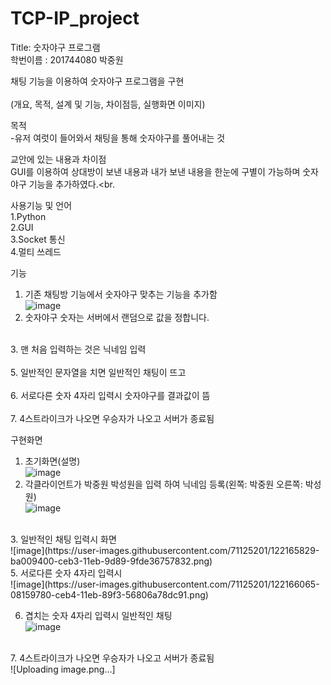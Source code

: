 # TCP-IP_project
Title: 숫자야구 프로그램<br>
학번이름 : 201744080 박중원<br>

채팅 기능을 이용하여 숫자야구 프로그램을 구현 <br>
<br>
 (개요, 목적, 설계 및 기능, 차이점등, 실행화면 이미지)<br>
 
 
목적 <br>
-유저 여럿이 들어와서 채팅을 통해 숫자야구를 풀어내는 것<br>

교안에 있는 내용과 차이점 <br>
GUI를 이용하여 상대방이 보낸 내용과 내가 보낸 내용을 한눈에 구별이 가능하며 숫자야구 기능을 추가하였다.<br.

사용기능 및 언어 <br>
1.Python <br>
2.GUI <br>
3.Socket 통신 <br>
4.멀티 쓰레드

기능 <br>
1. 기존 채팅방 기능에서 숫자야구 맞추는 기능을 추가함 <br>
![image](https://user-images.githubusercontent.com/71125201/122163666-7eb09600-ceb0-11eb-8678-31d6820d7a30.png)<br>
2. 숫자야구 숫자는 서버에서 랜덤으로 값을 정합니다.<br>
<br>
3. 맨 처음 입력하는 것은 닉네임 입력<br>
<br>
5. 일반적인 문자열을 치면 일반적인 채팅이 뜨고<br>
<br>
6. 서로다른 숫자 4자리 입력시 숫자야구를 결과값이 뜸 <br>
<br>
7. 4스트라이크가 나오면 우승자가 나오고 서버가 종료됨 <br>

구현화면 <br>
1. 초기화면(설명) <br>
![image](https://user-images.githubusercontent.com/71125201/122163666-7eb09600-ceb0-11eb-8678-31d6820d7a30.png)<br>
2. 각클라이언트가 박중원 박성원을 입력 하여 닉네임 등록(왼쪽: 박중원 오른쪽: 박성원)<br> 
![image](https://user-images.githubusercontent.com/71125201/122165706-8de51300-ceb3-11eb-99bc-85af92142c0c.png)
<br>
3. 일반적인 채팅 입력시 화면<br>
![image](https://user-images.githubusercontent.com/71125201/122165829-ba009400-ceb3-11eb-9d89-9fde36757832.png)
<br>
5. 서로다른 숫자 4자리 입력시 <br>
![image](https://user-images.githubusercontent.com/71125201/122166065-08159780-ceb4-11eb-89f3-56806a78dc91.png)
<br>

6. 겹치는 숫자 4자리 입력시 일반적인 채팅<br>
![image](https://user-images.githubusercontent.com/71125201/122166278-562a9b00-ceb4-11eb-98e4-33f3262acd7c.png)
<br>
7. 4스트라이크가 나오면 우승자가 나오고 서버가 종료됨 <br>
![Uploading image.png…]







